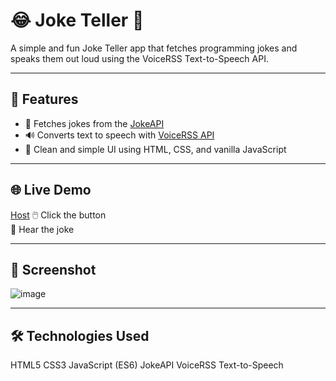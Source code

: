 # 😂 Joke Teller 🎤

A simple and fun Joke Teller app that fetches programming jokes and speaks them out loud using the VoiceRSS Text-to-Speech API.

---

## 🚀 Features

- 🤖 Fetches jokes from the [JokeAPI](https://jokeapi.dev/)
- 🔊 Converts text to speech with [VoiceRSS API](https://www.voicerss.org/)
- 🎨 Clean and simple UI using HTML, CSS, and vanilla JavaScript

---

## 🌐 Live Demo
[Host](https://www.google.com/)
🖱️ Click the button  
📢 Hear the joke

---

## 📸 Screenshot
![image](https://github.com/user-attachments/assets/883fd77f-1c0b-4f0a-9bff-15c3b779f888)

---

## 🛠️ Technologies Used
HTML5
CSS3
JavaScript (ES6)
JokeAPI
VoiceRSS Text-to-Speech

